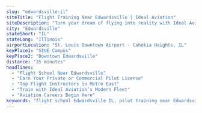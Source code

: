 ```yaml
---
slug: "edwardsville-il"
siteTitle: "Flight Training Near Edwardsville | Ideal Aviation"
siteDescription: "Turn your dream of flying into reality with Ideal Aviation. Train near Edwardsville with FAA-approved programs and experienced instructors."
city: "Edwardsville"
stateShort: "IL"
stateLong: "Illinois"
airportLocation: "St. Louis Downtown Airport - Cahokia Heights, IL"
keyPlace1: "SIUE Campus"
keyPlace2: "Downtown Edwardsville"
distance: "35 minutes"
headlines:
  - "Flight School Near Edwardsville"
  - "Earn Your Private or Commercial Pilot License"
  - "Top Flight Instructors in Metro East"
  - "Train with Ideal Aviation’s Modern Fleet"
  - "Aviation Careers Begin Here"
keywords: "flight school Edwardsville IL, pilot training near Edwardsville, aviation college SIUE, helicopter flight training Illinois, commercial pilot Metro East"
---
```

